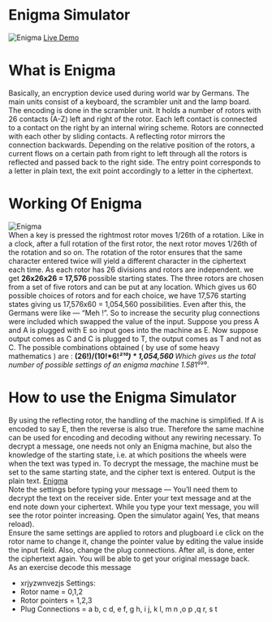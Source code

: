 # Enigma Simulator

![Enigma](https://miro.medium.com/max/2100/0*Qz8F37xF4002MS1f)
[Live Demo](https://enigmasim.herokuapp.com/)
# What is Enigma
Basically, an encryption device used during world war by Germans.
The main units consist of a keyboard, the scrambler unit and the lamp board. 
The encoding is done in the scrambler unit. It holds a number of rotors with 26 contacts (A-Z) left and right of the rotor. 
Each left contact is connected to a contact on the right by an internal wiring scheme. 
Rotors are connected with each other by sliding contacts. A reflecting rotor mirrors the connection backwards. 
Depending on the relative position of the rotors, a current flows on a certain path from right to left through all the rotors is 
reflected and passed back to the right side. The entry point corresponds to a letter in plain text, the exit point accordingly to a 
letter in the ciphertext.

# Working Of Enigma
![Enigma](https://miro.medium.com/max/716/0*3BRcWAFC7ktMscb6.gif)
<br>
When a key is pressed the rightmost rotor moves 1/26th of a rotation. 
Like in a clock, after a full rotation of the first rotor, the next rotor moves 1/26th of the rotation and so on.
The rotation of the rotor ensures that the same character entered twice will yield a different character in the ciphertext each time.
As each rotor has 26 divisions and rotors are independent. 
we get <b>26x26x26 = 17,576 </b> possible starting states.
The three rotors are chosen from a set of five rotors and can be put at any location. Which gives us 60 possible choices of rotors and for each choice, we have 17,576 starting states giving us 17,576x60 = 1,054,560 possibilities.
Even after this, the Germans were like — “Meh !”.
So to increase the security plug connections were included which swapped the value of the input. Suppose you press A and A is plugged with E so input goes into the machine as E. Now suppose output comes as C and C is plugged to T, the output comes as T and not as C.
The possible combinations obtained ( by use of some heavy mathematics ) are :
<b>(26!)/(10!*6!*²¹⁰) * 1,054,560 </b>
Which gives us the total number of possible settings of an enigma machine 1.58*1⁰²⁰.
# How to use the Enigma Simulator
By using the reflecting rotor, the handling of the machine is simplified. If A is encoded to say E, then the reverse is also true. Therefore the same machine can be used for encoding and decoding without any rewiring necessary.
To decrypt a message, one needs not only an Enigma machine, but also the knowledge of the starting state, i.e. at which positions the wheels were when the text was typed in. To decrypt the message, the machine must be set to the same starting state, and the cipher text is entered. Output is the plain text.
[Enigma](https://enigmasim.herokuapp.com/)
<br>
Note the settings before typing your message — You’ll need them to decrypt the text on the receiver side.
Enter your text message and at the end note down your ciphertext. While you type your text message, you will see the rotor pointer increasing.
Open the simulator again( Yes, that means reload).
<br>
Ensure the same settings are applied to rotors and plugboard i.e click on the rotor name to change it, change the pointer value by editing the value inside the input field. Also, change the plug connections.
After all, is done, enter the ciphertext again. You will be able to get your original message back.
<br>
As an exercise decode this message
- xrjyzwnvezjs
Settings:
- Rotor name = 0,1,2
- Rotor pointers = 1,2,3
- Plug Connections = a b, c d, e f, g h, i j, k l, m n ,o p ,q r, s t
